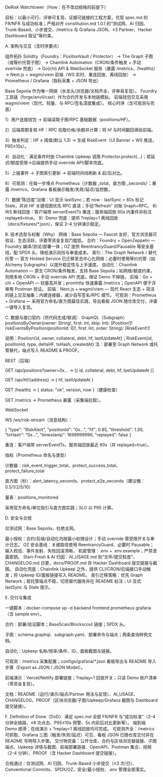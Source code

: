  DeRisk Watchtower（How：在不改动规格的前提下）

目标：以最小可行、评审可复现、证据可链接的工程方案，兑现 spec.md 的 FR/NFR 与成功标准；严格对齐 constitution.md 1.0.1 的“测试网、AI 归因、Trunk-Based、小步提交、/metrics 与 Grafana JSON、≤3 Partner、Hacker Dashboard 取证”等约束。

A. 架构与交互（含时序要点）

组件拓扑
Solidity（Foundry：PositionVault / Protector）
→ The Graph 子图（或等价托管子图）
→ Chainlink Automation（CRON/条件触发 + 手动 override 兜底）
→ Go(chi) API & WebSocket 服务（暴露 /metrics、/healthz）
→ Next.js + wagmi/viem 前端（WS 实时、重连回放、离线回放）
→ Prometheus / Grafana（指标采集 + JSON 导出）

Base Sepolia 作为唯一网络（水龙头/浏览器/文档齐全，评审易复现）。
Foundry 工具链（forge/anvil/cast）作为合约开发与本地链模拟。
前端钱包交互采用 wagmi/viem（现代、轻量、与 RPC/签名深度集成）。
核心时序（含可观测与兜底）

1）用户连接钱包 → 前端读取子图/RPC 基础数据（positions/HF）。

2）后端周期复核 HF：RPC 拉取价格/余额并计算；将 hf 与时间戳回填给前端。

3）触发判定：HF ≤ 阈值(默认 1.3) → 生成 RiskEvent（UI Banner + WS 推送，P95≤10s）。

4）自动化：满足条件时由 Chainlink Upkeep 调用 Protector.protect(...)；若延迟/额度受限→后端提供手动 override API/脚本兜底。

5）上链事件 → 子图索引更新 → 前端时间线刷新 & 前/后对比。

6）可观测：在每一步埋点 Prometheus（计数器 _total、直方图 _seconds）；暴露 /metrics，Grafana 看板展示触发/失败/延迟/监控数。

7）数据“陈旧度”治理：UI 显示 lastSync；若 now - lastSync > 60s 标记 Stale，并对 HF 关键视图优先 RPC 直读；手动“Refresh” 对账 Graph+RPC。
8）WS 断线回放：客户端带 serverEventTs 重连；服务端回放 60s 内事件并标注 replayed=true。
9）Demo 兜底：提供 ?replay=1 离线回放（docs/fixtures/*.json），保证 2–4 分钟演示稳定。


B. 技术选型与权衡（Why）
网络：Base Sepolia — Faucet 友好、官方浏览器可验证、生态活跃，评委零资金复现门槛低。
合约：Foundry + OpenZeppelin — Foundry 编译/测试/部署一体；OZ 提供 ReentrancyGuard/Pausable 等安全基线，配 SPDX 头，降低演示风险与审查成本。
索引：The Graph Network / 替代托管 — 官方 Hosted Service 已迁移至去中心化网络；必要时使用等价托管（如 Alchemy Subgraphs）以提升稳定性与上手速度。
自动化：Chainlink Automation — 原生 CRON/条件触发，支持 Base Sepolia；如网络/额度约束，则用本地 CRON + 手动 override API 兜底，保证 Demo 不掉链。
后端：Go + chi + OpenAPI — 轻量高并发；promhttp 快速暴露 /metrics；OpenAPI 便于评审用 Postman 验证。
前端：Next.js + wagmi/viem — 现代 React 生态 + 简洁的链上交互抽象；内建连接器，减少自写签名/RPC 细节。
可观测：Prometheus + Grafana — 采用官方命名/直方图最佳实践，导出看板 JSON 随仓库交付，评委一键导入复现。

C. 数据与接口契约（供代码生成/联调）
GraphQL（Subgraph）
positionsByOwner(owner: String!, first: Int, skip: Int): [Position!]!
riskEventsByPosition(positionId: ID!, first: Int, order: String): [RiskEvent!]!

说明：Position{id, owner, collateral, debt, hf, lastUpdateAt}；RiskEvent{id, positionId, type, deltaHF, txHash, createdAt}
注：部署至 Graph Network 或托管替代，端点写入 README & PROOF。

REST（后端）

GET /api/positions?owner=0x... → [{ id, collateral, debt, hf, lastUpdateAt }]

GET /api/hf/{address} → { hf, lastUpdateAt }

GET /healthz → { status: "ok", version, now }（健康检查）

GET /metrics → Prometheus 暴露（采集端拉取）。


WebSocket

WS /ws/risk-stream（消息结构）：

{
  "type": "RiskAlert",
  "positionId": "0x...",
  "hf": 0.85,
  "threshold": 1.30,
  "txHash": "0x...",
  "timestamp": 1699999999,
  "replayed": false
}


重连：客户端带 serverEventTs，服务端回放最近 60s（并 replayed=true）。

指标（Prometheus 命名与类型）

计数器：risk_event_trigger_total、protect_success_total、protect_failure_total

直方图（秒）：alert_latency_seconds、protect_e2e_seconds（建议桶：0.5/1/2/5/10）

量表：positions_monitored

采用官方命名/单位指引与直方图实践；SLO 以 P95 计算。


D. 安全与合规

仅测试网：Base Sepolia，杜绝主网。

最小授权：合约/后端/自动化均按最小权限设计；手动 override 需受限开关与审计日志。
OZ 安全基线：关键路径使用 ReentrancyGuard、必要时 Pausable；输入校验、事件发射、失败回滚清晰。
机密管理：.env + .env.example；严禁泄露密钥。
Start-Fresh & AI 归因：AI_USAGE.md 到“文件/提交粒度”，CHANGELOG.md 日更，docs/PROOF.md 存 Hacker Dashboard 提交链接与截图。
自动化兜底：Chainlink Upkeep 之外，提供 CLI/CRON/后端接口手动触发；将 Upkeep ID/面板链接写入 README。
索引迁移策略：优先 Graph Network；若托管端点不稳，切至替代服务并在 README 标注；UI 显式 lastSync 与 Stale 提示。


E. 交付与集成

一键脚本：docker-compose up -d backend frontend prometheus grafana（含 sample env）。

合约：部署/验证脚本；BaseScan/Blockscout 链接；SPDX 头。

子图：schema.graphql、subgraph.yaml、部署命令与端点；两条查询样例文档。

自动化：Upkeep 名称/频率/条件、ID、面板截图与链接。

可观测：/metrics 采集配置；configs/grafana/*.json 看板导出与 README 导入步骤（Export as JSON / JSON Model）。

前端演示：Vercel/Netlify 部署链接；?replay=1 回放开关；只读 Demo 账户清单（零资金复现）。

文档：README（运行/演示/端点/Partner 用法与反馈）、AI_USAGE、CHANGELOG、PROOF（区块浏览器/子图/Upkeep/Grafana 截图与 Dashboard 提交链接）。


F. Definition of Done（DoD）
满足 spec.md 全部 FR/NFR 与“成功标准”（2–4 分钟全链路、≤8 次点击、P95≤10s 预警、5s 内前后对比更新等）。
端到端 Demo 顺滑：在线演示 + ?replay=1 离线回放均可完成。
可观测齐全：/metrics 可抓取、Grafana 三图（触发/失败/延迟）可见、看板 JSON 已随仓库交付并在 README 写明导入步骤。
交付物完备：公开仓库、合约与区块浏览器链接、子图端点、Upkeep 详情与截图、前端部署链接、OpenAPI、Postman 集合、视频（2–4 分钟）、PROOF（含 Hacker Dashboard 提交链接）。

合规通过：仅测试网、AI 归因、Trunk-Based 小步提交（≥3 次/日）、Conventional Commits、SPDX/OZ、安全/最小授权、.env 管理全部落实。